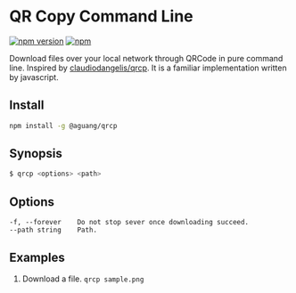 # QR Copy Command Line

[![npm version](https://badge.fury.io/js/%40aguang%2Fqrcp.svg)](https://badge.fury.io/js/%40aguang%2Fqrcp)
[![npm](https://img.shields.io/npm/dm/@aguang/qrcp)](https://www.npmjs.com/package/@aguang/qrcp)

Download files over your local network through QRCode in pure command line. Inspired by
[claudiodangelis/qrcp](https://github.com/claudiodangelis/qrcp). It is a familiar
implementation written by javascript.

## Install

```bash
npm install -g @aguang/qrcp
```

## Synopsis

```bash
$ qrcp <options> <path> 
```

## Options

```base
-f, --forever    Do not stop sever once downloading succeed. 
--path string    Path.                                       
```

## Examples

1. Download a file.   `qrcp sample.png`
